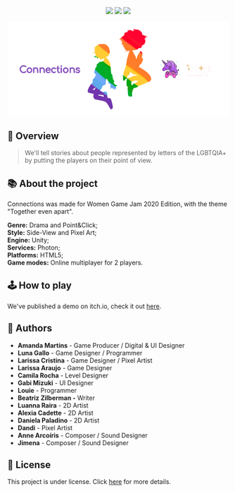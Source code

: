 <p align="center">
  <img src="https://img.shields.io/github/repo-size/AmanditaDev/terragaia?style=for-the-badge">
  <img src="https://img.shields.io/badge/Made%20with-Unity-57b9d3.svg?style=for-the-badge&logo=unity">
  <img src="https://img.shields.io/github/license/AmanditaDev/terragaia?style=for-the-badge">
</p>

<p align="center">
  <img src="/logo.png" alt="">
</p>

## 🌈 Overview

> We'll tell stories about people represented by letters of the LGBTQIA+ by putting the players on their point of view.

## 📚 About the project

Connections was made for Women Game Jam 2020 Edition, with the theme "Together even apart". 

**Genre:** Drama and Point&Click;<br>
**Style:** Side-View and Pixel Art;<br>
**Engine:** Unity;<br>
**Services:** Photon;<br>
**Platforms:** HTML5;<br>
**Game modes:** Online multiplayer for 2 players.

## 🕹️ How to play

We've published a demo on itch.io, check it out [here](https://amanditadev.itch.io/connections).

## 👋 Authors

- **Amanda Martins** - Game Producer / Digital & UI Designer
- **Luna Gallo** - Game Designer / Programmer
- **Larissa Cristina** - Game Designer / Pixel Artist
- **Larissa Araujo** - Game Designer
- **Camila Rocha** - Level Designer
- **Gabi Mizuki** - UI Designer
- **Louie** - Programmer
- **Beatriz Zilberman -** Writer
- **Luanna Raira** - 2D Artist
- **Alexia Cadette** - 2D Artist
- **Daniela Paladino** - 2D Artist
- **Dandi** - Pixel Artist
- **Anne Arcoíris** - Composer / Sound Designer
- **Jimena** - Composer / Sound Designer

## 📜 License

This project is under license. Click [here](LICENSE.md) for more details.
